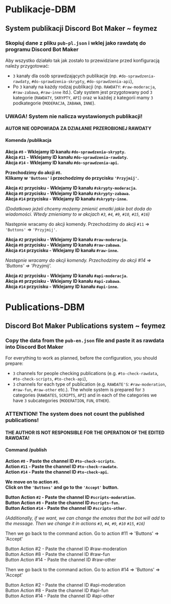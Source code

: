 # Publikacje-DBM 
## System publikacji Discord Bot Maker ~ feymez <br>

### Skopiuj dane z pliku `pub-pl.json` i wklej jako rawdatę do programu Discord Bot Maker <br>

Aby wszystko działało tak jak zostało to przewidziane przed konfiguracją należy przygotować:
  - `3` kanały dla osób sprawdzających publikacje (np. `#do-sprawdzenia-rawdaty`, `#do-sprawdzenia-skrypty`, `#do-sprawdzenia-api`),
  - Po `3` kanały na każdy rodzaj publikacji (np. `RAWDATY`: `#raw-moderacja`, `#raw-zabawa`, `#raw-inne` itd.).
Cały system jest przygotowany pod `3` kategorie (`RAWDATY`, `SKRYPTY`, `API`) oraz w każdej z kategorii mamy `3` podkategorie (`MODERACJA`, `ZABAWA`, `INNE`).

### UWAGA! System nie nalicza wystawionych publikacji!

#### AUTOR NIE ODPOWIADA ZA DZIAŁANIE PRZEROBIONEJ RAWDATY

#### Komenda /publikacja <br>

**Akcja `#8` - Wklejamy ID kanału `#do-sprawdzenia-skrypty`.** <br>
**Akcja `#11` - Wklejamy ID kanału `#do-sprawdzenia-rawdaty`.** <br>
**Akcja `#14` - Wklejamy ID kanału `#do-sprawdzenia-api`.** <br>
 
**Przechodzimy do akcji `#8`.** <br>
**Klikamy w `'Buttons'` i przechodzimy do przycisku `'Przyjmij'`.** <br>

**Akcja `#2` przycisku - Wklejamy ID kanału `#skrypty-moderacja`.** <br>
**Akcja `#8` przycisku - Wklejamy ID kanału `#skrypty-zabawa`.** <br>
**Akcja `#14` przycisku - Wklejamy ID kanału `#skrypty-inne`.** <br>

*(Dodatkowo jeżeli chcemy możemy zmienić emotki jakie bot doda do wiadomości. Wtedy zmieniamy to w akcjach `#3`, `#4`, `#9`, `#10`, `#15`, `#16`)* <br>

Następnie wracamy do akcji komendy. Przechodzimy do akcji `#11` => `'Buttons'` => `'Przyjmij'`. <br>

**Akcja `#2` przycisku - Wklejamy ID kanału `#raw-moderacja`.** <br>
**Akcja `#8` przycisku - Wklejamy ID kanału `#raw-zabawa`.** <br>
**Akcja `#14` przycisku - Wklejamy ID kanału `#raw-inne`.** <br>

*Następnie wracamy do akcji komendy. Przechodzimy do akcji #14 => 'Buttons' => 'Przyjmij'.* <br>

**Akcja `#2` przycisku - Wklejamy ID kanału `#api-moderacja`.** <br>
**Akcja `#8` przycisku - Wklejamy ID kanału `#api-zabawa`.** <br>
**Akcja `#14` przycisku - Wklejamy ID kanału `#api-inne`.** <br>

# Publications-DBM
## Discord Bot Maker Publications system ~ feymez <br>

### Copy the data from the `pub-en.json` file and paste it as rawdata into Discord Bot Maker <br>

For everything to work as planned, before the configuration, you should prepare:
  - `3` channels for people checking publications (e.g. `#to-check-rawdata`, `#to-check-scripts`, `#to-check-api`),
  - `3` channels for each type of publication (e.g. `RAWDATE'S`: `#raw-moderation`, `#raw-fun`, `#raw-other` etc.).
The whole system is prepared for `3` categories (`RAWDATES`, `SCRIPTS`, `API`) and in each of the categories we have `3` subcategories (`MODERATION`, `FUN`, `OTHER`).

### ATTENTION! The system does not count the published publications!


#### THE AUTHOR IS NOT RESPONSIBLE FOR THE OPERATION OF THE EDITED RAWDATA!

#### Command /publish <br>

**Action `#8` - Paste the channel ID `#to-check-scripts`.** <br>
**Action `#11` - Paste the channel ID `#to-check-rawdate`.** <br>
**Action `#14` - Paste the channel ID `#to-check-api`.** <br>

**We move on to action `#8`.** <br>
**Click on the `'Buttons'` and go to the `'Accept'` button.** <br>

**Button Action `#2` - Paste the channel ID `#scripts-moderation`.** <br>
**Button Action `#8` - Paste the channel ID `#scripts-fun`.** <br>
**Button Action `#14` - Paste the channel ID `#scripts-other`.** <br>

*(Additionally, if we want, we can change the emotes that the bot will add to the message. Then we change it in actions `#3`, `#4`, `#9`, `#10` `#15`, `#16`)* <br>

Then we go back to the command action. Go to action #11 => 'Buttons' => 'Accept' <br>

Button Action #2 - Paste the channel ID #raw-moderation <br>
Button Action #8 - Paste the channel ID #raw-fun <br>
Button Action #14 - Paste the channel ID #raw-other <br>

Then we go back to the command action. Go to action #14 => 'Buttons' => 'Accept' <br>

Button Action #2 - Paste the channel ID #api-moderation <br>
Button Action #8 - Paste the channel ID #api-fun <br>
Button Action #14 - Paste the channel ID #api-other <br>

